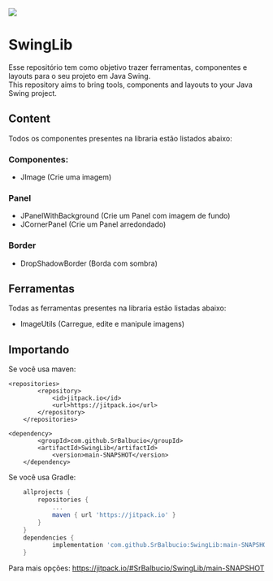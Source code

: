 [![](https://jitpack.io/v/SrBalbucio/SwingLib.svg)](https://jitpack.io/#SrBalbucio/SwingLib)
# SwingLib
Esse repositório tem como objetivo trazer ferramentas, componentes e layouts para o seu projeto em Java Swing.<br>
This repository aims to bring tools, components and layouts to your Java Swing project.

## Content
Todos os componentes presentes na libraria estão listados abaixo:
### Componentes:
- JImage (Crie uma imagem)
### Panel
- JPanelWithBackground (Crie um Panel com imagem de fundo)
- JCornerPanel (Crie um Panel arredondado)
### Border
- DropShadowBorder (Borda com sombra)

## Ferramentas
Todas as ferramentas presentes na libraria estão listadas abaixo:
- ImageUtils (Carregue, edite e manipule imagens)

## Importando
Se você usa maven:
```maven
<repositories>
		<repository>
		    <id>jitpack.io</id>
		    <url>https://jitpack.io</url>
		</repository>
	</repositories>

<dependency>
	    <groupId>com.github.SrBalbucio</groupId>
	    <artifactId>SwingLib</artifactId>
            <version>main-SNAPSHOT</version>
	</dependency>
```
Se você usa Gradle:
```gradle
	allprojects {
		repositories {
			...
			maven { url 'https://jitpack.io' }
		}
	}
  	dependencies {
	        implementation 'com.github.SrBalbucio:SwingLib:main-SNAPSHOT'
	}
```
Para mais opções: https://jitpack.io/#SrBalbucio/SwingLib/main-SNAPSHOT
